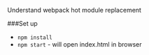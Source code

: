 Understand webpack hot module replacement

###Set up 
- `npm install`
- `npm start` - will open index.html in browser
